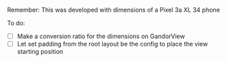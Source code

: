 Remember: This was developed with dimensions of a Pixel 3a XL 34 phone

To do:
- [ ] Make a conversion ratio for the dimensions on GandorView
- [ ] Let set padding from the root layout be the config to place the view starting position